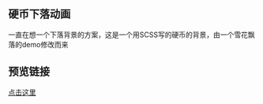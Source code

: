 ## 硬币下落动画

一直在想一个下落背景的方案，这是一个用SCSS写的硬币的背景，由一个雪花飘落的demo修改而来

## 预览链接

[点击这里](https://git.balder.wang/falling-money-demo/dist)